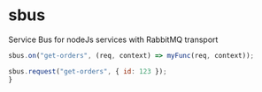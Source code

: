 sbus
=============

Service Bus for nodeJs services with RabbitMQ transport

```js
sbus.on("get-orders", (req, context) => myFunc(req, context));

sbus.request("get-orders", { id: 123 });
}
```
